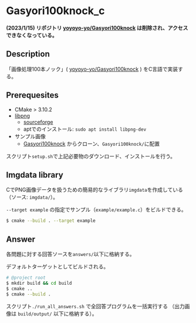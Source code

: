 # Gasyori100knock_c

**(2023/1/15) リポジトリ [yoyoyo-yo/Gasyori100knock](https://github.com/yoyoyo-yo/Gasyori100knock) は削除され、アクセスできなくなっている。**

## Description

「画像処理100本ノック」(
[yoyoyo-yo/Gasyori100knock](https://github.com/yoyoyo-yo/Gasyori100knock) 
) をC言語で実装する。

## Prerequesites

- CMake > 3.10.2
- [libpng](http://www.libpng.org/pub/png/libpng.html)
    - [sourceforge](https://sourceforge.net/projects/libpng/files/)
    - aptでのインストール: `sudo apt install libpng-dev`
- サンプル画像
    - [Gasyori100knock](https://github.com/yoyoyo-yo/Gasyori100knock.git) からクローン、`Gasyori100knock/`に配置

スクリプト`setup.sh`で上記必要物のダウンロード、インストールを行う。

## Imgdata library

CでPNG画像データを扱うための簡易的なライブラリ`imgdata`を作成している（ソース: `imgdata/`）。

`--target example` の指定でサンプル（`example/example.c`）をビルドできる。

```sh
$ cmake --build . --target example
```

## Answer

各問題に対する回答ソースを`answers/`以下に格納する。

デフォルトターゲットとしてビルドされる。

```sh
# @project root
$ mkdir build && cd build
$ cmake ..
$ cmake --build .
```

スクリプト`./run_all_answers.sh` で全回答プログラムを一括実行する
（出力画像は `build/output/` 以下に格納する）。
